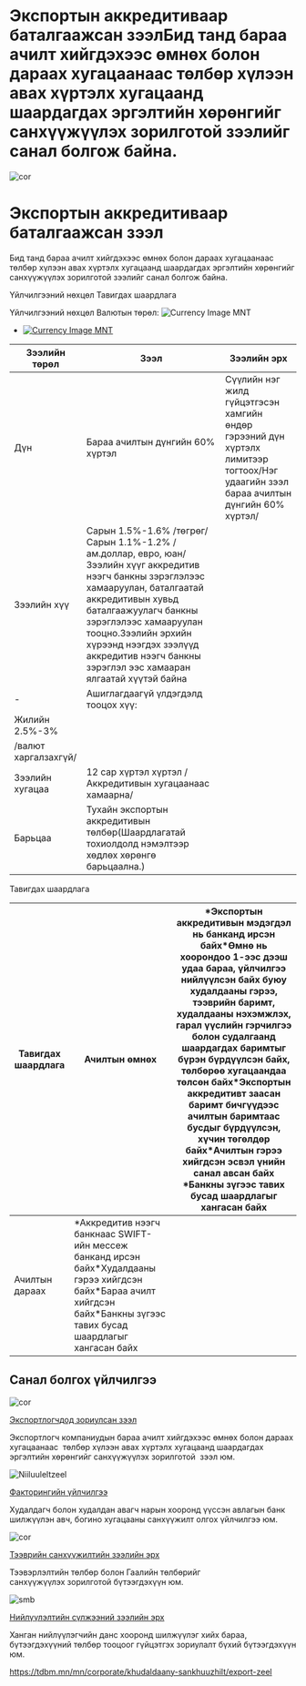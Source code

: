 # Экспортын аккредитиваар баталгаажсан зээлБид танд бараа ачилт хийгдэхээс өмнөх болон дараах хугацаанаас төлбөр хүлээн авах хүртэлх хугацаанд шаардагдах эргэлтийн хөрөнгийг санхүүжүүлэх зорилготой зээлийг санал болгож байна.


 

 ![cor](/sites/default/files/2024-09/18.jpg)



# Экспортын аккредитиваар баталгаажсан зээл

Бид танд бараа ачилт хийгдэхээс өмнөх болон дараах хугацаанаас төлбөр хүлээн авах хүртэлх хугацаанд шаардагдах эргэлтийн хөрөнгийг санхүүжүүлэх зорилготой зээлийг санал болгож байна.






Үйлчилгээний нөхцөл
Тавигдах шаардлага


Үйлчилгээний нөхцөл
Валютын төрөл:
![Currency Image](/sites/default/files/2024-05/mgl.png)
MNT

* [![Currency Image](/sites/default/files/2024-05/mgl.png)
  MNT](#tab-1812-container-0)

| Зээлийн төрөл | **Зээл** | **Зээлийн эрх** |
| --- | --- | --- |
| Дүн | Бараа ачилтын дүнгийн 60% хүртэл | Сүүлийн нэг жилд гүйцэтгэсэн хамгийн өндөр гэрээний дүн хүртэлх лимитээр тогтоох/Нэг удаагийн зээл бараа ачилтын дүнгийн 60% хүртэл/ |
| Зээлийн хүү | Сарын 1.5%-1.6% /төгрөг/Сарын 1.1%-1.2% /ам.доллар, евро, юан/  Зээлийн хүүг аккредитив нээгч банкны зэрэглэлээс хамааруулан, баталгаатай аккредитивын хувьд баталгаажуулагч банкны зэрэглэлээс хамааруулан тооцно.Зээлийн эрхийн хүрээнд нээгдэх зээлүүд аккредитив нээгч банкны зэрэглэл ээс хамааран ялгаатай хүүтэй байна | |
| - | Ашиглагдаагүй үлдэгдэлд тооцох хүү: |
| Жилийн 2.5%-3% |
| /валют харгалзахгүй/ |
| Зээлийн хугацаа | 12 сар хүртэл хүртэл /Аккредитивын хугацаанаас хамаарна/ | |
| Барьцаа | Тухайн экспортын аккредитивын төлбөр(Шаардлагатай тохиолдолд нэмэлтээр хөдлөх хөрөнгө барьцаална.) | |






Тавигдах шаардлага

| Тавигдах шаардлага | Ачилтын өмнөх | \*Экспортын аккредитивын мэдэгдэл нь банканд ирсэн байх\*Өмнө нь хоорондоо 1-ээс дээш удаа бараа, үйлчилгээ нийлүүлсэн байх буюу худалдааны гэрээ, тээврийн баримт, худалдааны нэхэмжлэх, гарал үүслийн гэрчилгээ болон судалгаанд шаардагдах баримтыг бүрэн бүрдүүлсэн байх, төлбөрөө хугацаандаа төлсөн байх\*Экспортын аккредитивт заасан баримт бичгүүдээс ачилтын баримтаас бусдыг бүрдүүлсэн, хүчин төгөлдөр байх\*Ачилтын гэрээ хийгдсэн эсвэл үнийн санал авсан байх  \*Банкны зүгээс тавих бусад шаардлагыг хангасан байх |
| --- | --- | --- |
| Ачилтын дараах | \*Аккредитив нээгч банкнаас SWIFT-ийн мессеж банканд ирсэн байх\*Худалдааны гэрээ хийгдсэн байх\*Бараа ачилт хийгдсэн байх\*Банкны зүгээс тавих бусад шаардлагыг хангасан байх |







 
## Санал болгох үйлчилгээ


 
 ![cor](/sites/default/files/2024-09/3_2.jpg)


[Экспортлогчдод зориулсан зээл](/mn/corporate/exportlogdchdod-zoriulsan-zeel)

Экспортлогч компаниудын бараа ачилт хийгдэхээс өмнөх болон дараах хугацаанаас  төлбөр хүлээн авах хүртэлх хугацаанд шаардагдах эргэлтийн хөрөнгийг санхүүжүүлэх зорилготой  зээл юм.




 
 ![Niiluuleltzeel](/sites/default/files/2024-09/8_2.png)


[Факторингийн үйлчилгээ](/mn/corporate/khudaldaany-sankhuuzhilt-factoring-uilchilgee)

Худалдагч болон худалдан авагч нарын хооронд үүссэн авлагын банк шилжүүлэн авч, богино хугацааны санхүүжилт олгох үйлчилгээ юм.




 
 ![cor](/sites/default/files/2024-09/17_0.jpg)


[Тээврийн санхүүжилтийн зээлийн эрх](/mn/corporate/khudaldaany-sankhuuzhilt/teevriin-zeel)

Тээвэрлэлтийн төлбөр болон Гаалийн төлбөрийг санхүүжүүлэх зорилготой бүтээгдэхүүн юм.




 
 ![smb](/sites/default/files/2024-09/DSC3692_1.jpg)


[Нийлүүлэлтийн сүлжээний зээлийн эрх](/small-medium-sized-enterprise/niiluuleltiin-suljeenii-zeeliin-erh)

Ханган нийлүүлэгчийн данс хооронд шилжүүлэг хийх бараа, бүтээгдэхүүний төлбөр тооцоог гүйцэтгэх зориулалт бүхий бүтээгдэхүүн юм.
















https://tdbm.mn/mn/corporate/khudaldaany-sankhuuzhilt/export-zeel

